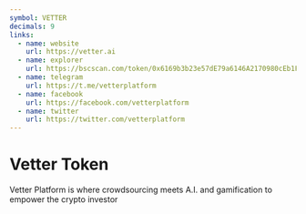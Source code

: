 ```yaml
---
symbol: VETTER
decimals: 9
links:
  - name: website
    url: https://vetter.ai
  - name: explorer
    url: https://bscscan.com/token/0x6169b3b23e57dE79a6146A2170980cEb1F83b9e0
  - name: telegram
    url: https://t.me/vetterplatform
  - name: facebook
    url: https://facebook.com/vetterplatform
  - name: twitter
    url: https://twitter.com/vetterplatform
---
```


# Vetter Token

Vetter Platform is where crowdsourcing meets A.I. and gamification to empower the crypto investor
